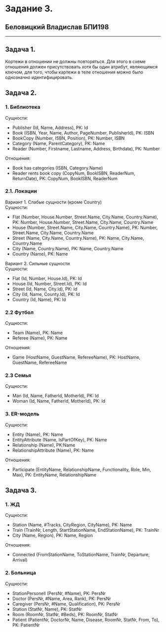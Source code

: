 # Задание 3.## Беловицкий Владислав БПИ198---## Задача 1.Кортежи в отношении не должны повторяться. Для этого в схеме отношения должен присутствовать хотя бы один атрибут, являющимся ключом, для того, чтобы картежи в теле отношения можно было однозначно идентифицировать.## Задача 2.### 1. БиблиотекаСущности: - Publisher (Id, Name, Address), PK: Id - Book (ISBN, Year, Name, Author, PageNumber, PublisherId), PK: ISBN - BookCopy (Number, ISBN, Position), PK: Number, ISBN - Category (Name, ParentCategory), PK: Name - Reader (Number, Firstname, Lastname, Address, Birthdate), PK: NumberОтношения: - Book has categories (ISBN, Category.Name) - Reader rents book copy (CopyNum, BookISBN, ReaderNum, ReturnDate), PK: CopyNum, BookISBN, ReaderNum### 2.1. ЛокацииВариант 1. Слабые сущности (кроме Country)</br>Сущности: - Flat (Number, House.Number, Street.Name, City.Name, Country.Name), PK: Number, House.Number, Street.Name, City.Name, Country.Name - House (Number, Street.Name, City.Name, Country.Name), PK: Number, Street.Name, City.Name, Country.Name - Street (Name, City.Name, Country.Name), PK: Name, City.Name, Country.Name - City (Name, Country.Name), PK: Name, Country.Name - Country (Name), PK: NameВариант 2. Сильные сущности</br>Сущности:- Flat (Id, Number, House.Id), PK: Id- House (Id, Number, Street.Id), PK: Id- Street (Id, Name, City.Id), PK: Id- City (Id, Name, County.Id), PK: Id- Country (Id, Name), PK: Id### 2.2 ФутболСущности: - Team (Name), PK: Name - Referee (Name), PK: NameОтношения: - Game (HostName, GuestName, RefereeName), PK: HostName, GuestName, RefereeName### 2.3 СемьяСущности: - Man (Id, Name, FatherId, MotherId), PK: Id - Woman (Id, Name, FatherId, MotherId), PK: Id### 3. ER-модельСущности: - Entity (Name), PK: Name - EntityAttribute (Name, IsPartOfKey), PK: Name - Relationship (Name), PK:Name - RelationshipAttribute (Name), PK: NameОтношения: - Participate (EntityName, RelationshipName, Functionality, Role, Min, Max), PK: EntityName, RelationshipName## Задача 3.### 1. ЖДСущности: - Station (Name, #Tracks, CityRegion, CityName), PK: Name - Train (TrainNr, Length, StartStationName, EndStationName), PK: TrainNr - City (Name, Region), PK: Name, RegionОтношения:<br> - Connected (FromStationName, ToStationName, TrainNr, Departure, Arrival)### 2. БольницаСущности: - StationPersonell (PersNr, #Name), PK: PersNr - Doctor (PersNr, #Name, Area, Rank), PK: PersNr - Caregiver (PersNr, #Name, Qualification), PK: PersNr  - Station (StatNr, Name), PK: StatNr - Room (RoomNr, StatNr, #Beds), PK: RoomNr, StatNr - Patient (PatientNr, DoctorNr, Name, Disease, RoomNr, StatNr, From, To), PK: PatientNr